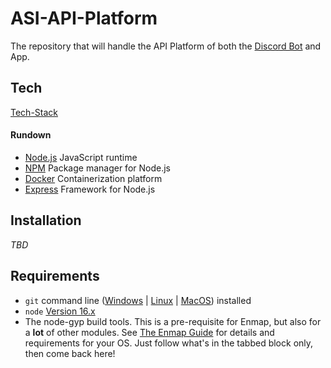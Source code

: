 # ASI-API-Platform
The repository that will handle the API Platform of both the [Discord Bot](https://github.com/Adonis-Self-Improvement/ASI-DiscordBot) and App.


## Tech
[Tech-Stack](https://www.technologystacker.com/#/stack/sharelink/AdonisAPI-ts506)

#### Rundown
- [Node.js](https://nodejs.org/en/) JavaScript runtime
- [NPM](https://www.npmjs.com/) Package manager for Node.js
- [Docker](https://www.docker.com/) Containerization platform
- [Express](https://expressjs.com/) Framework for Node.js

## Installation
_TBD_

## Requirements

- `git` command line ([Windows](https://git-scm.com/download/win) | [Linux](https://git-scm.com/download/linux) | [MacOS](https://git-scm.com/download/mac)) installed
- `node` [Version 16.x](https://nodejs.org)
- The node-gyp build tools. This is a pre-requisite for Enmap, but also for a **lot** of other modules. See [The Enmap Guide](https://enmap.evie.dev/install#pre-requisites) for details and requirements for your OS. Just follow what's in the tabbed block only, then come back here!
